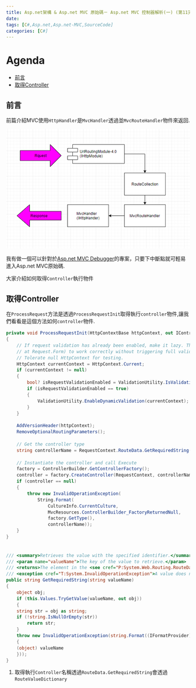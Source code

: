 ```yaml
---
title: Asp.net架構 & Asp.net MVC 原始碼－ Asp.net MVC 控制器解析(一) (第11天)
date: 
tags: [C#,Asp.net,Asp.net-MVC,SourceCode]
categories: [C#]
---
```

# Agenda<!-- omit in toc -->
- [前言](#%E5%89%8D%E8%A8%80)
- [取得Controller](#%E5%8F%96%E5%BE%97Controller)

## 前言

前篇介紹MVC使用`HttpHandler`是`MvcHandler`透過並`MvcRouteHandler`物件來返回.

![relationship_pic.PNG](https://raw.githubusercontent.com/isdaniel/MyBlog/master/source/images/itHelp/10/relationship_pic.PNG)

我有做一個可以針對於[Asp.net MVC Debugger](https://github.com/isdaniel/Asp.net-MVC-Debuger)的專案，只要下中斷點就可輕易進入Asp.net MVC原始碼.

大家介紹如何取得`Controller`執行物件


## 取得Controller

在`ProcessRequest`方法是透過`ProcessRequestInit`取得執行`controller`物件,讓我們看看是這個方法如何`controller`物件.

```csharp
private void ProcessRequestInit(HttpContextBase httpContext, out IController controller, out IControllerFactory factory)
{
    // If request validation has already been enabled, make it lazy. This allows attributes like [HttpPost] (which looks
    // at Request.Form) to work correctly without triggering full validation.
    // Tolerate null HttpContext for testing.
    HttpContext currentContext = HttpContext.Current;
    if (currentContext != null)
    {
        bool? isRequestValidationEnabled = ValidationUtility.IsValidationEnabled(currentContext);
        if (isRequestValidationEnabled == true)
        {
            ValidationUtility.EnableDynamicValidation(currentContext);
        }
    }

    AddVersionHeader(httpContext);
    RemoveOptionalRoutingParameters();

    // Get the controller type
    string controllerName = RequestContext.RouteData.GetRequiredString("controller");

    // Instantiate the controller and call Execute
    factory = ControllerBuilder.GetControllerFactory();
    controller = factory.CreateController(RequestContext, controllerName);
    if (controller == null)
    {
        throw new InvalidOperationException(
            String.Format(
                CultureInfo.CurrentCulture,
                MvcResources.ControllerBuilder_FactoryReturnedNull,
                factory.GetType(),
                controllerName));
    }
}


/// <summary>Retrieves the value with the specified identifier.</summary>
/// <param name="valueName">The key of the value to retrieve.</param>
/// <returns>The element in the <see cref="P:System.Web.Routing.RouteData.Values" /> property whose key matches <paramref name="valueName" />.</returns>
/// <exception cref="T:System.InvalidOperationException">A value does not exist for <paramref name="valueName" />.</exception>
public string GetRequiredString(string valueName)
{
    object obj;
    if (this.Values.TryGetValue(valueName, out obj))
    {
    string str = obj as string;
    if (!string.IsNullOrEmpty(str))
        return str;
    }
    throw new InvalidOperationException(string.Format((IFormatProvider) CultureInfo.CurrentUICulture, System.Web.SR.GetString("RouteData_RequiredValue"), new object[1]
    {
    (object) valueName
    }));
}
```

1. 取得執行`Controller`名稱透過`RouteData.GetRequiredString`會透過`RouteValueDictionary`
